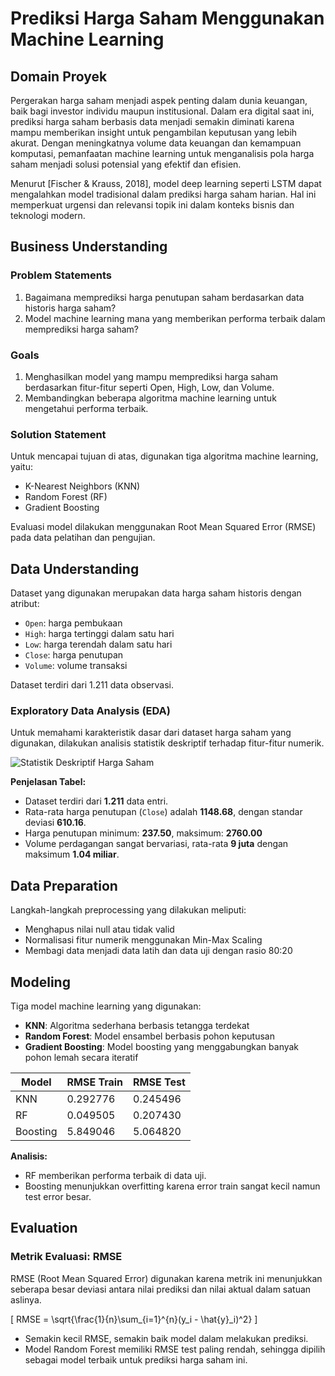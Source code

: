 
# Prediksi Harga Saham Menggunakan Machine Learning

## Domain Proyek

Pergerakan harga saham menjadi aspek penting dalam dunia keuangan, baik bagi investor individu maupun institusional. Dalam era digital saat ini, prediksi harga saham berbasis data menjadi semakin diminati karena mampu memberikan insight untuk pengambilan keputusan yang lebih akurat. Dengan meningkatnya volume data keuangan dan kemampuan komputasi, pemanfaatan machine learning untuk menganalisis pola harga saham menjadi solusi potensial yang efektif dan efisien.

Menurut [Fischer & Krauss, 2018], model deep learning seperti LSTM dapat mengalahkan model tradisional dalam prediksi harga saham harian. Hal ini memperkuat urgensi dan relevansi topik ini dalam konteks bisnis dan teknologi modern.

## Business Understanding

### Problem Statements

1. Bagaimana memprediksi harga penutupan saham berdasarkan data historis harga saham?
2. Model machine learning mana yang memberikan performa terbaik dalam memprediksi harga saham?

### Goals

1. Menghasilkan model yang mampu memprediksi harga saham berdasarkan fitur-fitur seperti Open, High, Low, dan Volume.
2. Membandingkan beberapa algoritma machine learning untuk mengetahui performa terbaik.

### Solution Statement

Untuk mencapai tujuan di atas, digunakan tiga algoritma machine learning, yaitu:
- K-Nearest Neighbors (KNN)
- Random Forest (RF)
- Gradient Boosting

Evaluasi model dilakukan menggunakan Root Mean Squared Error (RMSE) pada data pelatihan dan pengujian.

## Data Understanding

Dataset yang digunakan merupakan data harga saham historis dengan atribut:
- `Open`: harga pembukaan
- `High`: harga tertinggi dalam satu hari
- `Low`: harga terendah dalam satu hari
- `Close`: harga penutupan
- `Volume`: volume transaksi

Dataset terdiri dari 1.211 data observasi.

### Exploratory Data Analysis (EDA)

Untuk memahami karakteristik dasar dari dataset harga saham yang digunakan, dilakukan analisis statistik deskriptif terhadap fitur-fitur numerik.

![Statistik Deskriptif Harga Saham](a70b26b4-f168-4828-9735-cf51e4b3ee28.png)

**Penjelasan Tabel:**

- Dataset terdiri dari **1.211** data entri.
- Rata-rata harga penutupan (`Close`) adalah **1148.68**, dengan standar deviasi **610.16**.
- Harga penutupan minimum: **237.50**, maksimum: **2760.00**
- Volume perdagangan sangat bervariasi, rata-rata **9 juta** dengan maksimum **1.04 miliar**.

## Data Preparation

Langkah-langkah preprocessing yang dilakukan meliputi:
- Menghapus nilai null atau tidak valid
- Normalisasi fitur numerik menggunakan Min-Max Scaling
- Membagi data menjadi data latih dan data uji dengan rasio 80:20

## Modeling

Tiga model machine learning yang digunakan:
- **KNN**: Algoritma sederhana berbasis tetangga terdekat
- **Random Forest**: Model ensambel berbasis pohon keputusan
- **Gradient Boosting**: Model boosting yang menggabungkan banyak pohon lemah secara iteratif

| Model     | RMSE Train | RMSE Test |
|-----------|------------|-----------|
| KNN       | 0.292776   | 0.245496  |
| RF        | 0.049505   | 0.207430  |
| Boosting  | 5.849046   | 5.064820  |

**Analisis:**
- RF memberikan performa terbaik di data uji.
- Boosting menunjukkan overfitting karena error train sangat kecil namun test error besar.

## Evaluation

### Metrik Evaluasi: RMSE

RMSE (Root Mean Squared Error) digunakan karena metrik ini menunjukkan seberapa besar deviasi antara nilai prediksi dan nilai aktual dalam satuan aslinya.

\[
RMSE = \sqrt{\frac{1}{n}\sum_{i=1}^{n}(y_i - \hat{y}_i)^2}
\]

- Semakin kecil RMSE, semakin baik model dalam melakukan prediksi.
- Model Random Forest memiliki RMSE test paling rendah, sehingga dipilih sebagai model terbaik untuk prediksi harga saham ini.
